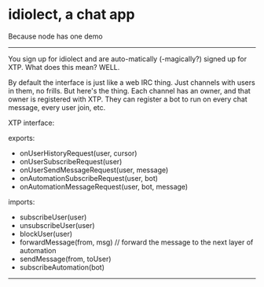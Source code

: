 # idiolect, a chat app

Because node has one demo

---

You sign up for idiolect and are auto-matically (-magically?) signed up for
XTP. What does this mean? WELL.

By default the interface is just like a web IRC thing. Just channels with users
in them, no frills. But here's the thing. Each channel has an owner, and that
owner is registered with XTP. They can register a bot to run on every chat
message, every user join, etc.

XTP interface:

exports:

- onUserHistoryRequest(user, cursor)
- onUserSubscribeRequest(user)
- onUserSendMessageRequest(user, message)
- onAutomationSubscribeRequest(user, bot)
- onAutomationMessageRequest(user, bot, message)

imports:

- subscribeUser(user)
- unsubscribeUser(user)
- blockUser(user)
- forwardMessage(from, msg) // forward the message to the next layer of automation
- sendMessage(from, toUser)
- subscribeAutomation(bot)

---
